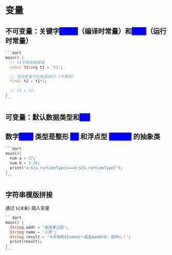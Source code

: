 # 变量

## 不可变量：关键字<mark style="color:blue;background-color:blue;">const</mark>（编译时常量）和<mark style="color:blue;background-color:blue;">final</mark>（运行时常量）

````dart
```dart
main() {
  // t1不能再被赋值
  const String t1 = 't1'; 

  // 其他变量可以赋值给t2 (不推荐)
  final t2 = t1*2; 

  // t1 = t2;
}
```
````

## 可变量：默认数据类型和<mark style="color:blue;background-color:blue;">var</mark>&#x20;

## 数字<mark style="color:blue;background-color:blue;">num</mark> 类型是整形 <mark style="color:blue;background-color:blue;">int</mark> 和浮点型 <mark style="color:blue;background-color:blue;">double</mark> 的抽象类

````dart
```dart
main(){
  num a = 57;
  num b = 3.28;
  print("a:${a.runtimeType}===b:${b.runtimeType}");
}
```
````

## 字符串模版拼接

通过 `${变量}` 插入变量

````dart
```dart
main() {
  String addr = '逍遥津公园';
  String name = '小芳';
  String result = '今天我和${name}一起去$addr玩，很开心！';
  print(result);
}
```
````
